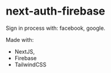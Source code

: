 # next-auth-firebase
 Sign in process with: facebook, google.

Made with:
- NextJS,
- Firebase
- TailwindCSS
